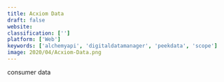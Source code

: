 ```yaml
---
title: Acxiom Data
draft: false 
website: 
classification: ['']
platform: ['Web']
keywords: ['alchemyapi', 'digitaldatamanager', 'peekdata', 'scope']
image: 2020/04/Acxiom-Data.png
---
```

consumer data